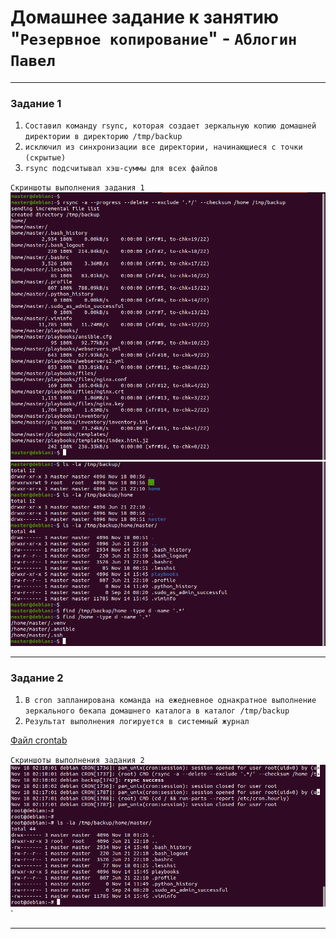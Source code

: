 # Домашнее задание к занятию "`Резервное копирование`" - `Аблогин Павел`

---

### Задание 1


1. `Составил команду rsync, которая создает зеркальную копию домашней директории в директорию /tmp/backup`
2. `исключил из синхронизации все директории, начинающиеся с точки (скрытые)`
3. `rsync подсчитывал хэш-суммы для всех файлов`

`Скриншоты выполнения задания 1`
![Команда rsync и выполнение команды](img/task1_1.png)
![Результат выполнения команды](img/task1_2.png)


---

### Задание 2


1. `В cron запланирована команда на ежедневное однакратное выполнение зеркального бекапа домашнего каталога в каталог /tmp/backup`
2. `Результат выполнения логируется в системный журнал`


[Файл crontab](crontab.txt)

`Скриншоты выполнения задания 2`
![Результат работы команды резервного копирования](img/task2.png)`


---
